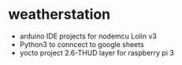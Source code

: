 # weatherstation
- arduino IDE projects for nodemcu Lolin v3
- Python3 to conncect to google sheets
- yocto project 2.6-THUD layer for raspberry pi 3
